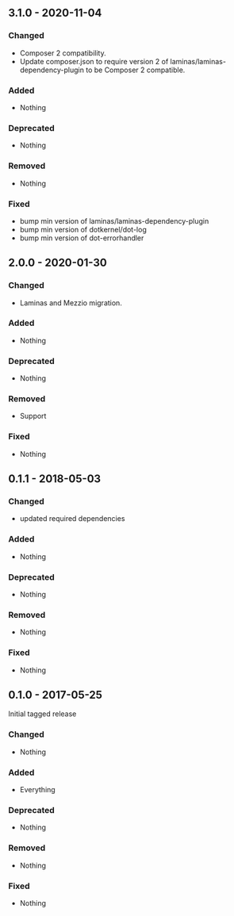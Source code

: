 ## 3.1.0 - 2020-11-04

### Changed
* Composer 2 compatibility.
* Update composer.json to require version 2 of laminas/laminas-dependency-plugin to be Composer 2 compatible.

### Added
* Nothing

### Deprecated
* Nothing

### Removed
* Nothing

### Fixed
* bump min version of laminas/laminas-dependency-plugin
* bump min version of dotkernel/dot-log
* bump min version of dot-errorhandler


## 2.0.0 - 2020-01-30

### Changed
* Laminas and Mezzio migration.

### Added
* Nothing

### Deprecated
* Nothing

### Removed
* Support

### Fixed
* Nothing


## 0.1.1 - 2018-05-03

### Changed
* updated required dependencies

### Added
* Nothing

### Deprecated
* Nothing

### Removed
* Nothing

### Fixed
* Nothing


## 0.1.0 - 2017-05-25

Initial tagged release

### Changed
* Nothing

### Added
* Everything

### Deprecated
* Nothing

### Removed
* Nothing

### Fixed
* Nothing
